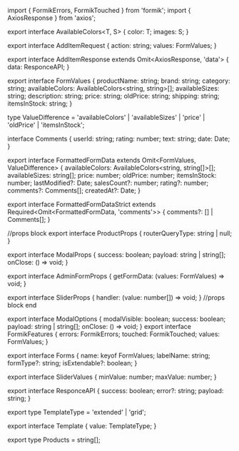 import { FormikErrors, FormikTouched } from 'formik';
import { AxiosResponse } from 'axios';

export interface AvailableColors<T, S> {
color: T;
images: S;
}

export interface AddItemRequest {
action: string;
values: FormValues;
}

export interface AddItemResponse extends Omit<AxiosResponse, 'data'> {
data: ResponceAPI;
}

export interface FormValues {
productName: string;
brand: string;
category: string;
availableColors: AvailableColors<string, string>[];
availableSizes: string;
description: string;
price: string;
oldPrice: string;
shipping: string;
itemsInStock: string;
}

type ValueDifference = 'availableColors' | 'availableSizes' | 'price' | 'oldPrice' | 'itemsInStock';

interface Comments {
userId: string;
rating: number;
text: string;
date: Date;
}

export interface FormattedFormData extends Omit<FormValues, ValueDifference> {
availableColors: AvailableColors<string, string[]>[];
availableSizes: string[];
price: number;
oldPrice: number;
itemsInStock: number;
lastModified?: Date;
salesCount?: number;
rating?: number;
comments?: Comments[];
createdAt?: Date;
}

export interface FormattedFormDataStrict extends Required<Omit<FormattedFormData, 'comments'>> {
comments?: [] | Comments[];
}

//props block
export interface ProductProps {
routerQueryType: string | null;
}

export interface ModalProps {
success: boolean;
payload: string | string[];
onClose: () => void;
}

export interface AdminFormProps {
getFormData: (values: FormValues) => void;
}

export interface SliderProps {
handler: (value: number[]) => void;
}
//props block end

export interface ModalOptions {
modalVisible: boolean;
success: boolean;
payload: string | string[];
onClose: () => void;
}
export interface FormikFeatures {
errors: FormikErrors<FormValues>;
touched: FormikTouched<FormValues>;
values: FormValues;
}

export interface Forms {
name: keyof FormValues;
labelName: string;
formType?: string;
isExtendable?: boolean;
}

export interface SliderValues {
minValue: number;
maxValue: number;
}

export interface ResponceAPI {
success: boolean;
error?: string;
payload: string;
}

export type TemplateType = 'extended' | 'grid';

export interface Template {
value: TemplateType;
}

export type Products = string[];
